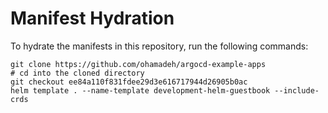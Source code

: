 # Manifest Hydration

To hydrate the manifests in this repository, run the following commands:

```shell
git clone https://github.com/ohamadeh/argocd-example-apps
# cd into the cloned directory
git checkout ee84a110f831fdee29d3e616717944d26905b0ac
helm template . --name-template development-helm-guestbook --include-crds
```
